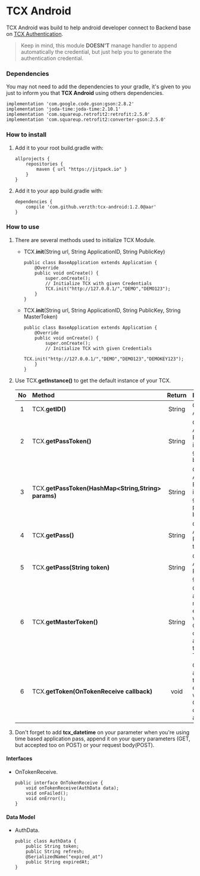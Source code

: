 # TCX Android

TCX Android was build to help android developer connect to Backend base on [TCX Authentication](https://github.com/verzth/tcx).

> Keep in mind, this module **DOESN'T** manage handler to append automatically the credential, but just help you to generate the authentication credential.

### Dependencies
You may not need to add the dependencies to your gradle, it's given to you just to inform you that **TCX Android** using others dependencies.
```
implementation 'com.google.code.gson:gson:2.8.2'
implementation 'joda-time:joda-time:2.10.1'
implementation 'com.squareup.retrofit2:retrofit:2.5.0'
implementation 'com.squareup.retrofit2:converter-gson:2.5.0'
```

### How to install
1. Add it to your root build.gradle with:
   ```
   allprojects {
       repositories {
           maven { url "https://jitpack.io" }
       }
   }
   ```
   
2. Add it to your app build.gradle with:
   ```
   dependencies {
       compile 'com.github.verzth:tcx-android:1.2.0@aar'
   }
   ```
### How to use
1. There are several methods used to initialize TCX Module.
   - TCX.**init**(String url, String ApplicationID, String PublicKey)
       ```
       public class BaseApplication extends Application {
           @Override
           public void onCreate() {
               super.onCreate();
               // Initialize TCX with given Credentials
               TCX.init("http://127.0.0.1/","DEMO","DEMO123");
           }
       }
       ```
   - TCX.**init**(String url, String ApplicationID, String PublicKey, String MasterToken)
      ```
      public class BaseApplication extends Application {
          @Override
          public void onCreate() {
              super.onCreate();
              // Initialize TCX with given Credentials
              TCX.init("http://127.0.0.1/","DEMO","DEMO123","DEMOKEY123");
          }
      }
      ```

2. Use TCX.**getInstance()** to get the default instance of your TCX.
   
   | No | Method | Return | Description |
   | :--: | :------ | :------: | :----------- |
   | 1 | TCX.**getID()** | String | Get Application ID |
   | 2 | TCX.**getPassToken()** | String | Get Application Pass token, it's used to generate time based token |
   | 3 | TCX.**getPassToken(HashMap<String,String> params)** | String | Get Application Pass token, it's used to generate parameter based token |
   | 4 | TCX.**getPass()** | String | Get Application Pass with no token |
   | 5 | TCX.**getPass(String token)** | String | Get Application Pass with given token |
   | 6 | TCX.**getMasterToken()** | String | Get authentication master token, encrypted with base64. Only needed on FTC authentication to bypass TWTC |
   | 6 | TCX.**getToken(OnTokenReceive callback)** | void | Get authentication token, encrypted with base64. Only needed on TWTC authentication |
   
3. Don't forget to add **tcx_datetime** on your parameter when you're using time based application pass,
   append it on your query parameters (GET, but accepted too on POST) or your request body(POST).
   
#### Interfaces
- OnTokenReceive.
  ```
  public interface OnTokenReceive {
      void onTokenReceive(AuthData data);
      void onFailed();
      void onError();
  }
  ```
  
#### Data Model
- AuthData.
  ```
  public class AuthData {
      public String token;
      public String refresh;
      @SerializedName("expired_at")
      public String expiredAt;
  }
  ```